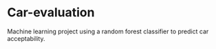 # Car-evaluation
Machine learning project using a random forest classifier to predict car acceptability.
